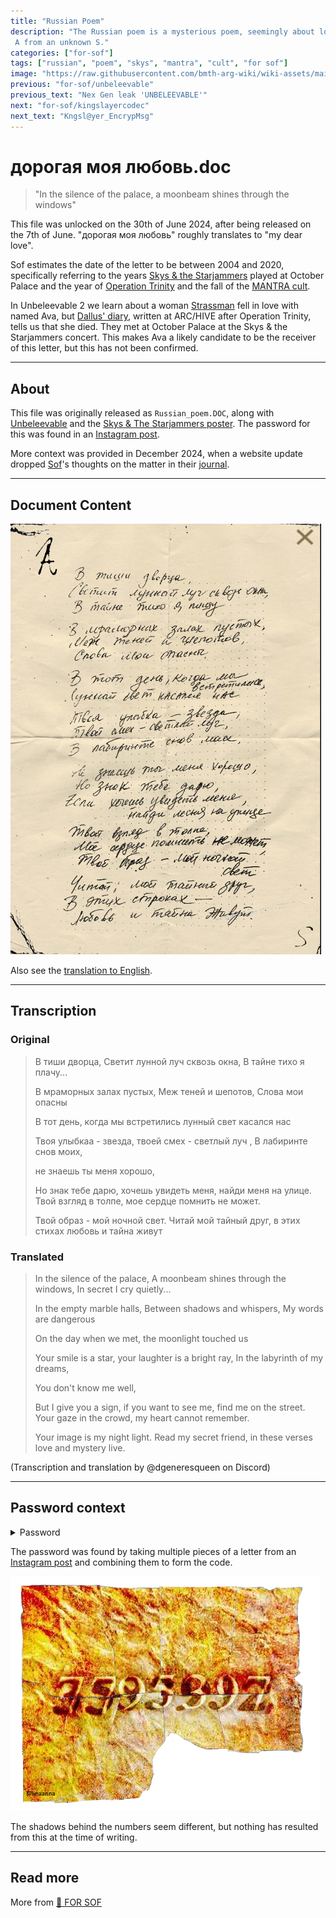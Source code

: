 ```yaml
---
title: "Russian Poem"
description: "The Russian poem is a mysterious poem, seemingly about love to an unknown 
 A from an unknown S."
categories: ["for-sof"]
tags: ["russian", "poem", "skys", "mantra", "cult", "for sof"]
image: "https://raw.githubusercontent.com/bmth-arg-wiki/wiki-assets/main/files/russian_poem/russian_poem.png"
previous: "for-sof/unbeleevable"
previous_text: "Nex Gen leak 'UNBELEEVABLE'"
next: "for-sof/kingslayercodec"
next_text: "Kngsl@yer_EncrypMsg"
---
```


# дорогая моя любовь.doc

> "In the silence of the palace, a moonbeam shines through the windows"

This file was unlocked on the 30th of June 2024, after being released 
on the 7th of June. 
"дорогая моя любовь" roughly translates to "my dear love".

Sof estimates the date of the letter to be between 2004 and 2020, specifically referring to the years
[Skys & the Starjammers](skystarjammers) played at October Palace and the year of [Operation Trinity](trinity_document) 
and the fall of the [MANTRA cult](../lore/mantra).

In Unbeleevable 2 we learn about a woman [Strassman](../characters/strassman) fell in love with named Ava, 
but [Dallus' diary](dallus-diary), written at ARC/HIVE after Operation Trinity, tells us that she died. 
They met at October Palace at the Skys & the Starjammers concert. This makes Ava a likely candidate to be 
the receiver of this letter, but this has not been confirmed.

***

## About

This file was originally released as `Russian_poem.DOC`, along with [Unbeleevable](unbeleevable) and 
the [Skys & The Starjammers poster](skystarjammers). The password
for this was found in an [Instagram post](https://www.instagram.com/p/C-DhcBaC4NP/).

More context was provided in December 2024, when a website
update dropped [Sof](../characters/sof)'s thoughts on the matter in their [journal](../lore/journal).

***

## Document Content

![The Russian Poem letter](https://raw.githubusercontent.com/bmth-arg-wiki/wiki-assets/main/files/russian_poem/russian_poem.png)

Also see the [translation to English](#translated).

***

## Transcription

### Original

> В тиши дворца, Светит лунной луч сквозь окна, В тайне тихо я плачу...
> 
> В мраморных залах пустых, Меж теней и шепотов, Слова мои опасны
>
> В тот день, когда мы встретились лунный свет касался нас
>
> Твоя улыбкаа - звезда, твоей смех - светлый луч , В лабиринте снов моих,
>
> не знаешь ты меня хорошо,
>
> Но знак тебе дарю, хочешь увидеть меня, найди меня на улице.  Твой взгляд в толпе, мое сердце помнить не может.
>
> Твой образ - мой ночной свет. Читай мой тайный друг, в этих стихах любовь и тайна живут

### Translated

> In the silence of the palace,
> A moonbeam shines through the windows,
> In secret I cry quietly...
>
> In the empty marble halls,
> Between shadows and whispers,
> My words are dangerous
>
> On the day when we met,
> the moonlight touched us
>
> Your smile is a star, your laughter is a bright ray,
> In the labyrinth of my dreams,
>
> You don't know me well,
>
> But I give you a sign, if you want to see me, find me on the street.
> Your gaze in the crowd, my heart cannot remember.
>
> Your image is my night light.
> Read my secret friend, in these verses love and mystery live.

(Transcription and translation by @dgeneresqueen on Discord)

***

## Password context

<details class="password">
  <summary>Password</summary>

7795397
</details>

The password was found by taking multiple pieces of a letter from an 
[Instagram post](https://www.instagram.com/p/C-DhcBaC4NP/) and combining them to form the code.

![Re-constructed password letter](https://raw.githubusercontent.com/bmth-arg-wiki/wiki-assets/main/files/russian_poem/clue.png)

The shadows behind the numbers seem different, but nothing has resulted from this at the time of writing.

***

## Read more

More from [📁 FOR SOF](../for-sof)
